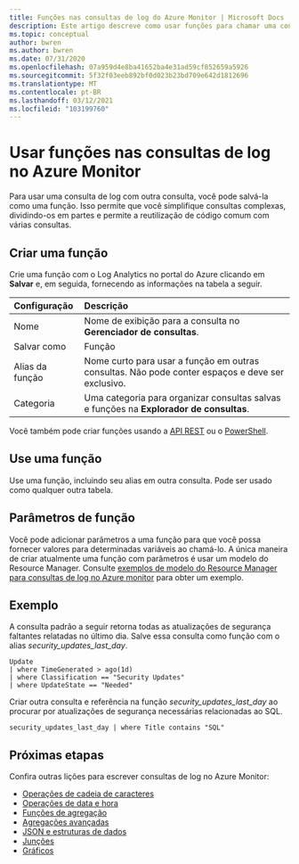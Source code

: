 ```yaml
---
title: Funções nas consultas de log do Azure Monitor | Microsoft Docs
description: Este artigo descreve como usar funções para chamar uma consulta de outra consulta de log no Azure Monitor.
ms.topic: conceptual
author: bwren
ms.author: bwren
ms.date: 07/31/2020
ms.openlocfilehash: 07a959d4e8ba41652ba4e31ad59cf852659a5926
ms.sourcegitcommit: 5f32f03eeb892bf0d023b23bd709e642d1812696
ms.translationtype: MT
ms.contentlocale: pt-BR
ms.lasthandoff: 03/12/2021
ms.locfileid: "103199760"
---
```

# <a name="using-functions-in-azure-monitor-log-queries"></a>Usar funções nas consultas de log no Azure Monitor

Para usar uma consulta de log com outra consulta, você pode salvá-la como uma função. Isso permite que você simplifique consultas complexas, dividindo-os em partes e permite a reutilização de código comum com várias consultas.

## <a name="create-a-function"></a>Criar uma função

Crie uma função com o Log Analytics no portal do Azure clicando em **Salvar** e, em seguida, fornecendo as informações na tabela a seguir.

| Configuração | Descrição |
|:---|:---|
| Nome           | Nome de exibição para a consulta no **Gerenciador de consultas**. |
| Salvar como        | Função |
| Alias da função | Nome curto para usar a função em outras consultas. Não pode conter espaços e deve ser exclusivo. |
| Categoria       | Uma categoria para organizar consultas salvas e funções na **Explorador de consultas**. |

Você também pode criar funções usando a [API REST](/rest/api/loganalytics/savedsearches/createorupdate) ou o [PowerShell](/powershell/module/az.operationalinsights/new-azoperationalinsightssavedsearch).


## <a name="use-a-function"></a>Use uma função
Use uma função, incluindo seu alias em outra consulta. Pode ser usado como qualquer outra tabela.

## <a name="function-parameters"></a>Parâmetros de função 
Você pode adicionar parâmetros a uma função para que você possa fornecer valores para determinadas variáveis ao chamá-lo. A única maneira de criar atualmente uma função com parâmetros é usar um modelo do Resource Manager. Consulte [exemplos de modelo do Resource Manager para consultas de log no Azure monitor](./resource-manager-log-queries.md#parameterized-function) para obter um exemplo.

## <a name="example"></a>Exemplo
A consulta padrão a seguir retorna todas as atualizações de segurança faltantes relatadas no último dia. Salve essa consulta como função com o alias _security_updates_last_day_. 

```Kusto
Update
| where TimeGenerated > ago(1d) 
| where Classification == "Security Updates" 
| where UpdateState == "Needed"
```

Criar outra consulta e referência na função _security_updates_last_day_ ao procurar por atualizações de segurança necessárias relacionadas ao SQL.

```Kusto
security_updates_last_day | where Title contains "SQL"
```

## <a name="next-steps"></a>Próximas etapas
Confira outras lições para escrever consultas de log no Azure Monitor:

- [Operações de cadeia de caracteres](/azure/data-explorer/kusto/query/samples?&pivots=azuremonitor#string-operations)
- [Operações de data e hora](/azure/data-explorer/kusto/query/samples?&pivots=azuremonitor#date-and-time-operations)
- [Funções de agregação](/azure/data-explorer/kusto/query/samples?&pivots=azuremonitor#aggregations)
- [Agregações avançadas](/azure/data-explorer/write-queries#advanced-aggregations)
- [JSON e estruturas de dados](/azure/data-explorer/kusto/query/samples?&pivots=azuremonitor#json-and-data-structures)
- [Junções](/azure/data-explorer/kusto/query/samples?&pivots=azuremonitor#joins)
- [Gráficos](/azure/data-explorer/kusto/query/samples?&pivots=azuremonitor#charts)
